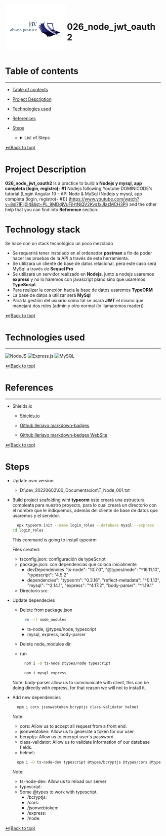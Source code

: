 <div>
	<div>
		<img src=https://raw.githubusercontent.com/Byron2016/00_forImages/main/images/Logo_01_00.png align=left alt=MyLogo width=200>
	</div>
	&nbsp;
	<div>
		<h1>026_node_jwt_oauth2</h1>
	</div>
</div>

&nbsp;

# Table of contents

---

- [Table of contents](#table-of-contents)
- [Project Description](#project-description)
- [Technologies used](#technologies-used)
- [References](#references)
- [Steps](#steps)

  - <details> <summary>List of Steps</summary>

    - [Install & Setup Vite + React + Bootstrap 5](#-artificial-intelligence-and-bots)

   </details>

[⏪(Back to top)](#table-of-contents)

# Project Description

**026_node_jwt_oauth2** is a practice to build a **Nodejs y mysql, app completa (login, registro)- #1** Nodejs following Youtube DOMINICODE's tutorial [Login Angular 10 - API Node & MySql (Nodejs y mysql, app completa (login, registro)- #1)]
(https://www.youtube.com/watch?v=8si7IFlj0l4&list=PL_9MDdjVuFjHtNjQV2Kvs1xJIazMCH3Pi)
and the other help that you can find into **Reference** section.

# Technology stack

Se hace con un stack tecnológico un poco mezclado

- Se requerirá tener instalado en el ordenador **postman** a fin de poder hacer las pruebas de la API a través de esta herramienta.
- Se utilizara un cliente de base de datos relacional, pera este caso será MySql a través de **Sequel Pro**
- Se utilizará un servidor realizado en **Nodejs**, junto a nodejs usaremos **express** y no lo haremos con javascript plano sino que usaremos **TypeScript**.
- Para realizar la conexión hacia la base de datos usaremos **TypeORM**
- La base de datos a utilizar será **MySql**
- Para la gestión del usuario como tal se usará **JWT** el mismo que manejará dos roles (admin y otro normal (lo llamaremos reader))

[⏪(Back to top)](#table-of-contents)
&nbsp;

# Technologies used

---

![NodeJS](https://img.shields.io/badge/node.js-6DA55F?style=for-the-badge&logo=node.js&logoColor=white)
![Express.js](https://img.shields.io/badge/express.js-%23404d59.svg?style=for-the-badge&logo=express&logoColor=%2361DAFB)
![MySQL](https://img.shields.io/badge/mysql-%2300f.svg?style=for-the-badge&logo=mysql&logoColor=white)

[⏪(Back to top)](#table-of-contents)

# References

---

- Shields.io

  - [Shields.io](https://shields.io/)

  - [Github Ileriayo markdown-badges](https://github.com/Ileriayo/markdown-badges)

  - [Github Ileriayo markdown-badges WebSite](https://ileriayo.github.io/markdown-badges/)

[⏪(Back to top)](#table-of-contents)

# Steps

- Update nvm version

  - D:\dev_20220602\00_Documentacion\T_Node_001.txt

- Build project scafolding wiht **typeorm** este creará una estructura compleata para nuestro proyecto, para lo cual creará un directorio con el nombre que le indiquemos, además del cliente de base de datos que usaremos y el servidor.

  ```bash
    npx typeorm init --name login_roles --database mysql --express
  cd login_roles
  ```

  This command is going to install typeorm

  Files created:

  - tsconfig.json: configuración de typeScript
  - package.json: con dependencias que coloca inicialmente
    - devDependencies
      "ts-node": "10.7.0",
      "@types/node": "^16.11.10",
      "typescript": "4.5.2"
    - dependencies":
      "typeorm": "0.3.16",
      "reflect-metadata": "^0.1.13",
      "mysql": "^2.14.1",
      "express": "^4.17.2",
      "body-parser": "^1.19.1"
  - Directorio src:

- Update dependecies

  - Delete from package.json

    ```bash
      rm -rf node_modules
    ```

    - ts-node, @types/node, typescript
    - mysql, express, body-parser

  - Delete node_modules dir.
  - run

    ```bash
      npm i -D ts-node @types/node typescript
    ```

    ```bash
      npm i mysql express
    ```

  Note: body-parser allow us to communicate with client, this can be doing directly with express, for that reason we will not to install it.

- Add new dependencies

  ```bash
    npm i cors jsonwebtoken bcryptjs class-validator helmet
  ```

  Note:

  - cors: Allow us to accept all request from a front end.
  - jsonwebtoken: Allow us to generate a token for our user
  - bcryptjs: Allow us to encrypt user´s password
  - class-validator: Allow us to validate information of our database fields.
  - helmet:

  ```bash
    npm i -D ts-node-dev typescript @types/bcryptjs @types/cors @types/jsonwebtoken @types/express @types/node
  ```

  Note:

  - ts-node-dev: Allow us to reload our server
  - typescript:
  - Some @types to work with typescript.
    - /bcryptjs:
    - /cors:
    - /jsonwebtoken:
    - /express:
    - /node:

[⏪(Back to top)](#table-of-contents)
